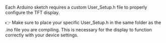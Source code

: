Each Arduino sketch requires a custom User\_Setup.h file to properly configure the TFT display.



👉 Make sure to place your specific User\_Setup.h in the same folder as the .ino file you are compiling. This is necessary for the display to function correctly with your device settings.

